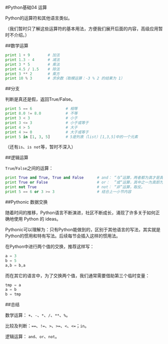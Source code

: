 #Python基础04 运算

Python的运算符和其他语言类似。

（我们暂时只了解这些运算符的基本用法，方便我们展开后面的内容，高级应用暂时不介绍。）

##数学运算

```python
print 1 + 9        # 加法
print 1.3 - 4      # 减法
print 3 * 5        # 乘法
print 4.5 / 1.5    # 除法
print 3 ** 2       # 乘方     
print 10 % 3       # 求余数（取模运算：-3 % 2 的结果为 1）
```

##分支

判断是真还是假，返回True/False。

```python
print 5 == 6               # 相等
print 8.0 != 8.0           # 不等
print 3 < 3                # 小于
print 3 <= 3               # 小于或等于
print 4 > 5                # 大于
print 4 >= 0               # 大于或等于
print 5 in [1, 3, 5]       # 5是列表（list）[1,3,5]中的一个元素
```

（还有`is`、`is not`等，暂时不深入） 

##逻辑运算

`True`/`False`之间的运算：

```python
print True and True, True and False      # and： “与”运算，两者都为真才是真。
print True or False                      # or：  ”或“运算，其中之一为真即为真。
print not True                           # not： “非”运算，取反。
print 5 == 6 or 3 >= 3                   # 结合上一小节内容            
```

##Pythonic 数据交换

随着时间的推移，Python语言不断演进，社区不断成长，涌现了许多关于如何正确地使用 Python 的 ideas。

Pythonic可以理解为：只有Python能做到的，区别于其他语言的写法，其实就是Python的惯用和特有写法。后续每节会插入这样的惯用法。

在Python中进行两个值的交换，推荐这样写：

```python
a = 3
b = 5
a,b = b,a
```

而在其它的语言中，为了交换两个值，我们通常需要借助第三个临时变量：

```python
tmp = a
a = b
b = tmp
```

##总结

数学运算：  `+`、`-`、`*`、`/`、`**`、`%`。

比较及判断：`==`、`!=`、`>`、`>=`、`<`、`<=`；`in`。

逻辑运算：  `and`、`or`、`not`。
